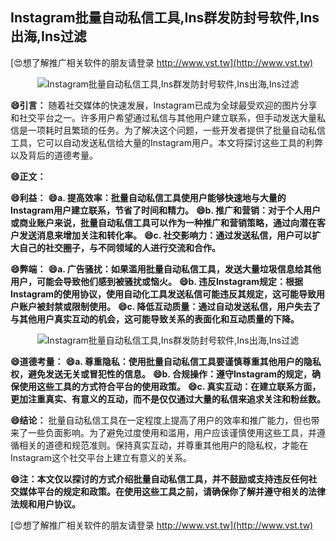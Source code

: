 ## **Instagram批量自动私信工具,Ins群发防封号软件,Ins出海,Ins过滤**

[😍想了解推广相关软件的朋友请登录 http://www.vst.tw](http://www.vst.tw)

 <center><img src="https://vst.tw/MP4/tuiguang/png/8.png" alt="Instagram批量自动私信工具,Ins群发防封号软件,Ins出海,Ins过滤"></center>

**😄引言：**
随着社交媒体的快速发展，Instagram已成为全球最受欢迎的图片分享和社交平台之一。许多用户希望通过私信与其他用户建立联系，但手动发送大量私信是一项耗时且繁琐的任务。为了解决这个问题，一些开发者提供了批量自动私信工具，它可以自动发送私信给大量的Instagram用户。本文将探讨这些工具的利弊以及背后的道德考量。

**😄正文：**

**😄利益：**
**😄a. 提高效率：批量自动私信工具使用户能够快速地与大量的Instagram用户建立联系，节省了时间和精力。**
**😄b. 推广和营销：对于个人用户或商业账户来说，批量自动私信工具可以作为一种推广和营销策略，通过向潜在客户发送消息来增加关注和转化率。**
**😄c. 社交影响力：通过发送私信，用户可以扩大自己的社交圈子，与不同领域的人进行交流和合作。**

**😄弊端：**
**😄a. 广告骚扰：如果滥用批量自动私信工具，发送大量垃圾信息给其他用户，可能会导致他们感到被骚扰或恼火。**
**😄b. 违反Instagram规定：根据Instagram的使用协议，使用自动化工具发送私信可能违反其规定，这可能导致用户账户被封禁或限制使用。**
**😄c. 降低互动质量：通过自动发送私信，用户失去了与其他用户真实互动的机会，这可能导致关系的表面化和互动质量的下降。**

 <center><img src="https://vst.tw/MP4/tuiguang/png/3.png" alt="Instagram批量自动私信工具,Ins群发防封号软件,Ins出海,Ins过滤"></center>

**😄道德考量：**
**😄a. 尊重隐私：使用批量自动私信工具要谨慎尊重其他用户的隐私权，避免发送无关或冒犯性的信息。**
**😄b. 合规操作：遵守Instagram的规定，确保使用这些工具的方式符合平台的使用政策。**
**😄c. 真实互动：在建立联系方面，更加注重真实、有意义的互动，而不是仅仅通过大量的私信来追求关注和粉丝数。**

**😄结论：**
批量自动私信工具在一定程度上提高了用户的效率和推广能力，但也带来了一些负面影响。为了避免过度使用和滥用，用户应该谨慎使用这些工具，并遵循相关的道德和规范准则。保持真实互动，并尊重其他用户的隐私权，才能在Instagram这个社交平台上建立有意义的关系。

**😄注：本文仅以探讨的方式介绍批量自动私信工具，并不鼓励或支持违反任何社交媒体平台的规定和政策。在使用这些工具之前，请确保你了解并遵守相关的法律法规和用户协议。**

[😍想了解推广相关软件的朋友请登录 http://www.vst.tw](http://www.vst.tw)




